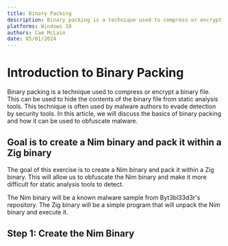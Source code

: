 ```yaml
---
title: Binary Packing
description: Binary packing is a technique used to compress or encrypt a binary file. This can be used to hide the contents of the binary file from static analysis tools.
platforms: Windows 10
authors: Cam McLain
date: 05/01/2024
---
```



# Introduction to Binary Packing


Binary packing is a technique used to compress or encrypt a binary file. This can be used to hide the contents of the binary file from static analysis tools. This technique is often used by malware authors to evade detection by security tools. In this article, we will discuss the basics of binary packing and how it can be used to obfuscate malware.


## Goal is to create a Nim binary and pack it within a Zig binary

The goal of this exercise is to create a Nim binary and pack it within a Zig binary. This will allow us to obfuscate the Nim binary and make it more difficult for static analysis tools to detect.

The Nim binary will be a known malware sample from Byt3bl33d3r's repository. The Zig binary will be a simple program that will unpack the Nim binary and execute it.

## Step 1: Create the Nim Binary

